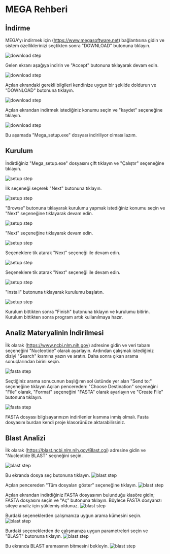 # MEGA Rehberi
## İndirme
MEGA'yı indirmek için (https://www.megasoftware.net) bağlantısına gidin ve sistem özelliklerinizi seçtikten sonra "DOWNLOAD" butonuna tıklayın.

![download step](images/mega_download1.png)

Gelen ekranı aşağıya indirin ve "Accept" butonuna tıklayarak devam edin.

![download step](images/mega_download2.png)

Açılan ekrandaki gerekli bilgileri kendinize uygun bir şekilde doldurun ve "DOWNLOAD" butonuna tıklayın.

![download step](images/mega_download3.png)

Açılan ekrandan indirmek istediğiniz konumu seçin ve "kaydet" seçeneğine tıklayın.

![download step](images/mega_download4.png)

Bu aşamada "Mega_setup.exe" dosyası indiriliyor olması lazım.

## Kurulum

İndirdiğiniz "Mega_setup.exe" dosyasını çift tıklayın ve "Çalıştır" seçeneğine tıklayın.

![setup step](images/mega_setup1.png)


İlk seçeneği seçerek "Next" butonuna tıklayın. 

![setup step](images/mega_setup2.png)


"Browse" butonuna tıklayarak kurulumu yapmak istediğiniz konumu seçin ve "Next" seçeneğine tıklayarak devam edin.

![setup step](images/mega_setup3.png)


"Next" seçeneğine tıklayarak devam edin.

![setup step](images/mega_setup4.png)

Seçeneklere tik atarak "Next" seçeneği ile devam edin.

![setup step](images/mega_setup5.png)

Seçeneklere tik atarak "Next" seçeneği ile devam edin.

![setup step](images/mega_setup6.png)

"Install" butonuna tıklayarak kurulumu başlatın.

![setup step](images/mega_setup7.png)

Kurulum bittikten sonra "Finish" butonuna tıklayın ve kurulumu bitirin. Kurulum bittikten sonra program artık kullanılmaya hazır.

## Analiz Materyalinin İndirilmesi

İlk olarak (https://www.ncbi.nlm.nih.gov) adresine gidin ve veri tabanı seçeneğini "Nucleotide" olarak ayarlayın. Ardından çalışmak istediğiniz diziyi "Search" kısmına yazın ve aratın. Daha sonra çıkan arama sonuçlarından birini seçin.

![fasta step](images/mega_fasta1.png)

Seçtiğiniz arama sonucunun başlığının sol üstünde yer alan "Send to:" seçeneğine tıklayın
Açılan pencereden: 
"Choose Destination" seçeneğini "File" olarak,
"Format" seçeneğini "FASTA" olarak ayarlayın ve "Create File" butonuna tıklayın.

![fasta step](images/mega_fasta2.png)

FASTA dosyası bilgisayarınızın indirilenler kısmına inmiş olmalı. Fasta dosyasını burdan kendi proje klasorünüze aktarabilirsiniz.

## Blast Analizi

İlk olarak (https://blast.ncbi.nlm.nih.gov/Blast.cgi) adresine gidin ve "Nucleotide BLAST" seçneğini seçin.

![blast step](images/mega_blast1.png)

Bu ekranda dosya seç butonuna tıklayın.
![blast step](images/mega_blast2.png)

Açılan pencereden "Tüm dosyaları göster" seçeneğine tıklayın.
![blast step](images/mega_blast3.png)

Açılan ekrandan indirdiğiniz FASTA dosyasının bulunduğu klasöre gidin; FASTA dosyasını seçin ve "Aç" butonuna tıklayın.
Böylece FASTA dosyanızı siteye analiz için yüklemiş oldunuz.
![blast step](images/mega_blast4.png)

Burdaki seçeneklerden çalışmanıza uygun arama kümesini seçin.
![blast step](images/mega_blast5.png)

Burdaki seçeneklerden de çalışmanıza uygun parametreleri seçin ve "BLAST" butonuna tıklayın.
![blast step](images/mega_blast6.png)

Bu ekranda BLAST aramasının bitmesini bekleyin.
![blast step](images/mega_blast7.png)

